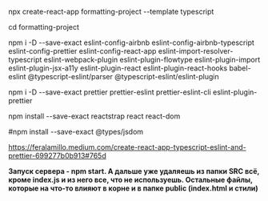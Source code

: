 
npx create-react-app formatting-project --template typescript

cd formatting-project

npm i -D --save-exact eslint-config-airbnb eslint-config-airbnb-typescript eslint-config-prettier eslint-config-react-app eslint-import-resolver-typescript eslint-webpack-plugin eslint-plugin-flowtype eslint-plugin-import eslint-plugin-jsx-a11y eslint-plugin-react eslint-plugin-react-hooks babel-eslint @typescript-eslint/parser @typescript-eslint/eslint-plugin


npm i -D --save-exact prettier prettier-eslint prettier-eslint-cli eslint-plugin-prettier

npm install --save-exact reactstrap react react-dom


#npm install --save-exact @types/jsdom


https://feralamillo.medium.com/create-react-app-typescript-eslint-and-prettier-699277b0b913#765d

**Запуск сервера - npm start. 
А дальше уже удаляешь из папки SRC всё, кроме index.js и из него все, что не используешь. 
Остальные файлы, которые на что-то влияют в корне и в папке public (index.html и стили)**